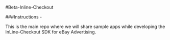 #Beta-Inline-Checkout

###Instructions -

This is the main repo where we will share sample apps while developing the InLine-Checkout SDK for eBay Advertising.